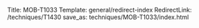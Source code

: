 Title: MOB-T1033
Template: general/redirect-index
RedirectLink: /techniques/T1430
save_as: techniques/MOB-T1033/index.html